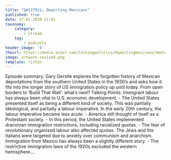 ```yaml
---
title: "&#127911; Deporting Mexicans"
published: true
date: 17-01-2020 11:01
taxonomy:
    category:
        - stream
    tag:
        - podcasts
header_image: '0'
theurl: https://media.acast.com/talkingpolitics/deportingmexicans/media.mp3
image: artwork-resized.png
template: listen
--- 
```

Episode summary: Gary Gerstle explores the forgotten history of Mexican deportations from the southern United States in the 1930’s and asks how it fits into the longer story of US immigration policy up until today. From open borders to ‘Build That Wall’: what’s next? Talking Points: Immigrant labour has always been vital to U.S. economic development. - The United States presented itself as being a different kind of society. This was partially ideological, and partially a labour imperative. In the early 20th century, the labour imperative became less acute. - America still thought of itself as a Protestant society. - In this period, the United States implemented draconian immigration restrictions, including racialized quotas. - The fear of revolutionary organized labour also affected quotas. The Jews and the Italians were targeted due to anxiety over communism and anarchism. Immigration from Mexico has always been a slightly different story. - The restrictive immigration laws of the 1920s excluded the western hemisphere.…
